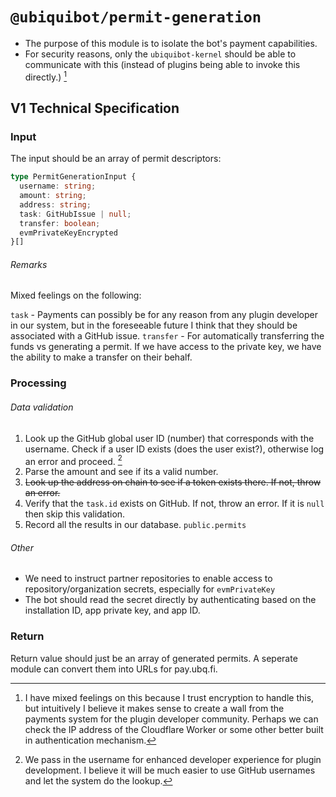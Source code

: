 # `@ubiquibot/permit-generation`

- The purpose of this module is to isolate the bot's payment capabilities. 
- For security reasons, only the `ubiquibot-kernel` should be able to communicate with this (instead of plugins being able to invoke this directly.) [^1^]

## V1 Technical Specification

### Input

The input should be an array of permit descriptors:

```typescript
type PermitGenerationInput { 
  username: string;
  amount: string;
  address: string;
  task: GitHubIssue | null;  
  transfer: boolean;
  evmPrivateKeyEncrypted
}[]
```
###### Remarks

Mixed feelings on the following:

`task` - Payments can possibly be for any reason from any plugin developer in our system, but in the foreseeable future I think that they should be associated with a GitHub issue. 
`transfer` - For automatically transferring the funds vs generating a permit. If we have access to the private key, we have the ability to make a transfer on their behalf. 

### Processing  

###### Data validation

1. Look up the GitHub global user ID (number) that corresponds with the username. Check if a user ID exists (does the user exist?), otherwise log an error and proceed. [^2^]
2. Parse the amount and see if its a valid number.
3. ~~Look up the address on chain to see if a token exists there. If not, throw an error.~~
4. Verify that the `task.id` exists on GitHub. If not, throw an error. If it is `null` then skip this validation.
5. Record all the results in our database. `public.permits`

###### Other

- We need to instruct partner repositories to enable access to repository/organization secrets, especially for `evmPrivateKey`
- The bot should read the secret directly by authenticating based on the installation ID, app private key, and app ID. 

### Return

Return value should just be an array of generated permits. A seperate module can convert them into URLs for pay.ubq.fi. 

[^1^]: I have mixed feelings on this because I trust encryption to handle this, but intuitively I believe it makes sense to create a wall from the payments system for the plugin developer community. Perhaps we can check the IP address of the Cloudflare Worker or some other better built in authentication mechanism. 
[^2^]: We pass in the username for enhanced developer experience for plugin development. I believe it will be much easier to use GitHub usernames and let the system do the lookup. 
